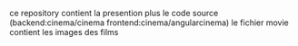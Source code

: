 ce repository contient la presention plus le code source (backend:cinema/cinema frontend:cinema/angularcinema)
le fichier movie contient les images des films
